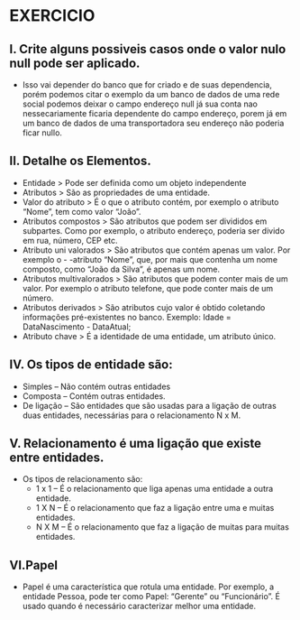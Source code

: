 
# EXERCICIO

## I. Crite alguns possiveis casos onde o valor nulo null pode ser aplicado.
- Isso vai depender  do banco que for criado e de suas dependencia, porém podemos citar o exemplo da um banco de dados de uma rede social podemos deixar o campo endereço null já sua conta nao nessecariamente ficaria dependente do campo endereço, porem já em um banco de dados de uma transportadora seu endereço não poderia ficar nullo.

## II. Detalhe os Elementos.
- Entidade > Pode ser definida como um objeto independente
- Atributos > São as propriedades de uma entidade.
- Valor do atributo > É o que o atributo contém, por exemplo o atributo “Nome”, tem como valor “João”.
- Atributos compostos > São atributos que podem ser divididos em subpartes. Como por exemplo, o atributo endereço, poderia ser divido em rua, número, CEP etc.
- Atributo uni valorados > São atributos que contém apenas um valor. Por exemplo o  - -atributo “Nome”, que, por mais que contenha um nome composto, como “João da Silva”, é apenas um nome. 
- Atributos multivalorados > São atributos que podem conter mais de um valor. Por exemplo o atributo telefone, que pode conter mais de um número.
- Atributos derivados > São atributos cujo valor é obtido coletando informações pré-existentes no banco. Exemplo: Idade = DataNascimento - DataAtual;
- Atributo chave > É a identidade de uma entidade, um atributo único.
## IV. Os tipos de entidade são: 
- Simples – Não contém outras entidades
- Composta – Contém outras entidades. 
- De ligação – São entidades que são usadas para a ligação de outras duas entidades, necessárias para o relacionamento N x M.

## V. Relacionamento é uma ligação que existe entre entidades.
- Os tipos de relacionamento são:
  - 1 x 1 – É o relacionamento que liga apenas uma entidade a outra entidade.
  - 1 X N – É o relacionamento que faz a ligação entre uma e muitas entidades.
  - N X M – É o relacionamento que faz a ligação de muitas para muitas entidades.

## VI.Papel
- Papel é uma característica que rotula uma entidade. Por exemplo, a entidade Pessoa, pode ter como Papel: “Gerente” ou “Funcionário”. É usado quando é necessário caracterizar melhor uma entidade.
